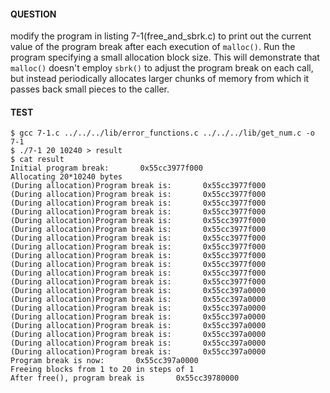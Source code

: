 #### QUESTION

modify the program in listing 7-1(free_and_sbrk.c) to print out the
current value of the program break after each execution of `malloc()`. Run the
program specifying a small allocation block size. This will demonstrate that
`malloc()` doesn't employ `sbrk()` to adjust the program break on each call, 
but instead periodically allocates larger chunks of memory from which it passes
back small pieces to the caller.

#### TEST

```shell
$ gcc 7-1.c ../../../lib/error_functions.c ../../../lib/get_num.c -o 7-1
$ ./7-1 20 10240 > result
$ cat result
Initial program break:       0x55cc3977f000
Allocating 20*10240 bytes
(During allocation)Program break is:       0x55cc3977f000
(During allocation)Program break is:       0x55cc3977f000
(During allocation)Program break is:       0x55cc3977f000
(During allocation)Program break is:       0x55cc3977f000
(During allocation)Program break is:       0x55cc3977f000
(During allocation)Program break is:       0x55cc3977f000
(During allocation)Program break is:       0x55cc3977f000
(During allocation)Program break is:       0x55cc3977f000
(During allocation)Program break is:       0x55cc3977f000
(During allocation)Program break is:       0x55cc3977f000
(During allocation)Program break is:       0x55cc3977f000
(During allocation)Program break is:       0x55cc3977f000
(During allocation)Program break is:       0x55cc397a0000
(During allocation)Program break is:       0x55cc397a0000
(During allocation)Program break is:       0x55cc397a0000
(During allocation)Program break is:       0x55cc397a0000
(During allocation)Program break is:       0x55cc397a0000
(During allocation)Program break is:       0x55cc397a0000
(During allocation)Program break is:       0x55cc397a0000
(During allocation)Program break is:       0x55cc397a0000
Program break is now:       0x55cc397a0000
Freeing blocks from 1 to 20 in steps of 1
After free(), program break is       0x55cc39780000
```
